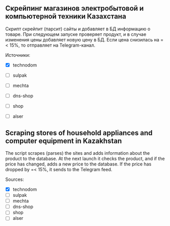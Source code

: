## Скрейпинг магазинов электробытовой и компьютерной техники Казахстана
Скрипт скрейпит (парсит) сайты и добавляет в БД информацию о товаре. При следующем запуске проверяет продукт, и в случае изменения цены добавляет новую цену в БД. Если цена снизилась на =< 15%, то отправляет на Telegram-канал.

Источники:
- [x] technodom
- [ ] sulpak
- [ ] mechta
- [ ] dns-shop
- [ ] shop
- [ ] alser


## Scraping stores of household appliances and computer equipment in Kazakhstan
The script scrapes (parses) the sites and adds information about the product to the database. At the next launch it checks the product, and if the price has changed, adds a new price to the database. If the price has dropped by =< 15%, it sends to the Telegram feed.

Sources:
- [x] technodom
- [ ] sulpak
- [ ] mechta
- [ ] dns-shop
- [ ] shop
- [ ] alser